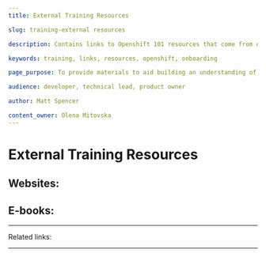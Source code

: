 ```yaml
---
title: External Training Resources

slug: training-external resources 

description: Contains links to Openshift 101 resources that come from outside of the BC Government

keywords: training, links, resources, openshift, onboarding

page_purpose: To provide materials to aid building an understanding of Openshift and give additional context to other training materials 

audience: developer, technical lead, product owner

author: Matt Spencer

content_owner: Olena Mitovska
---
```

# External Training Resources 

## Websites:



## E-books: 



---
Related links:

---